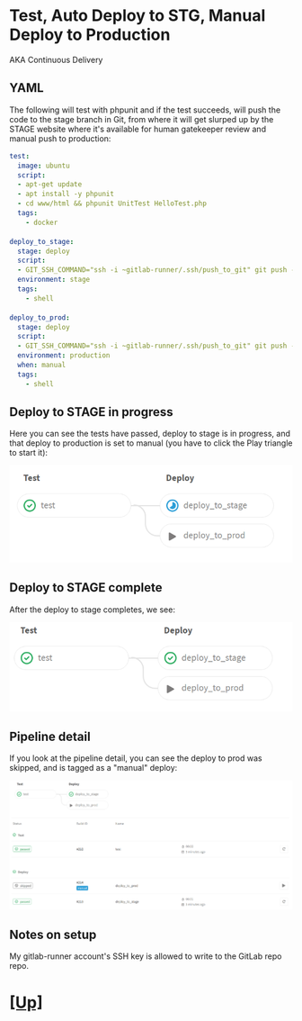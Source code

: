 # Test, Auto Deploy to STG, Manual Deploy to Production

AKA Continuous Delivery

## YAML

The following will test with phpunit and if the test succeeds, will push
the code to the stage branch in Git, from where it will get slurped up
by the STAGE website where it's available for human gatekeeper review
and manual push to production:

```yaml
test:
  image: ubuntu
  script: 
  - apt-get update
  - apt install -y phpunit
  - cd www/html && phpunit UnitTest HelloTest.php
  tags:
    - docker

deploy_to_stage:
  stage: deploy
  script:
  - GIT_SSH_COMMAND="ssh -i ~gitlab-runner/.ssh/push_to_git" git push --force git@ec2-35-157-23-11.eu-central-1.compute.amazonaws.com:root/www.git +HEAD:refs/heads/stage
  environment: stage
  tags: 
    - shell
    
deploy_to_prod:
  stage: deploy
  script:
  - GIT_SSH_COMMAND="ssh -i ~gitlab-runner/.ssh/push_to_git" git push --force git@ec2-35-157-23-11.eu-central-1.compute.amazonaws.com:root/www.git +HEAD:refs/heads/prod
  environment: production
  when: manual
  tags:
    - shell
```
## Deploy to STAGE in progress

Here you can see the tests have passed, deploy to stage is in progress,
and that deploy to production is set to manual (you have to click the
Play triangle to start it):

![Deploy to STG in progress](../images/deploy-to-stage-is-running.png)


## Deploy to STAGE complete

After the deploy to stage completes, we see:

![Ready for deploy to PRD](../images/manual-deploy-ready.png)

## Pipeline detail

If you look at the pipeline detail, you can see the deploy to 
prod was skipped, and is tagged as a "manual" deploy:

![pipeline detail](../images/pipeline-detail.png)

## Notes on setup

My gitlab-runner account's SSH key is allowed to write to the GitLab repo
repo.

# [[Up]](README.md)
